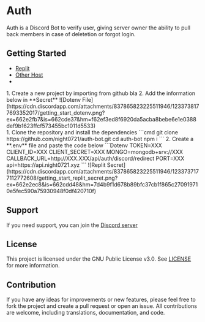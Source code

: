# Auth

Auth is a Discord Bot to verify user, giving server owner the ability to pull back members in case of deletetion or forgot login.
## Getting Started

- [Replit](#replit)
- [Other Host](#otherhost)
- 
<div id="replit">
  1. Create a new project by importing from github
  bla
  2. Add the information below in **Secret**
  ![Dotenv File](https://cdn.discordapp.com/attachments/837865823225511946/1233738177693352017/getting_start_dotenv.png?ex=662e2fb7&is=662cde37&hm=f62ef3ed8f6920da5acba8bebe6e1e0388def9b1623ffcf573455bc1011d5533)
</div>
<div id="otherhost">
  1. Clone the repository and install the dependencies
  ```cmd
  git clone https://github.com/night0721/auth-bot.git
  cd auth-bot
  npm i
  ```
  2. Create a **.env** file and paste the code below
  ```Dotenv
  TOKEN=XXX
  CLIENT_ID=XXX
  CLIENT_SECRET=XXX
  MONGO=mongodb+srv://XXX
  CALLBACK_URL=http://XXX.XXX/api/auth/discord/redirect
  PORT=XXX
  api=https://api.night0721.xyz
  ```
  ![Replit Secret](https://cdn.discordapp.com/attachments/837865823225511946/1233737177112772608/getting_start_replit_secret.png?ex=662e2ec8&is=662cdd48&hm=7d4b9f1d678b89bfc37cb1f865c270919710e5fec590a75930948f0df420710f)
</div>


## Support

If you need support, you can join the [Discord server](https://discord.gg/SbQHChmGcp)

## License

This project is licensed under the GNU Public License v3.0. See [LICENSE](https://github.com/night0721/Auth/blob/master/LICENSE) for more information.

## Contribution

If you have any ideas for improvements or new features, please feel free to fork the project and create a pull request or open an issue.
All contributions are welcome, including translations, documentation, and code.
